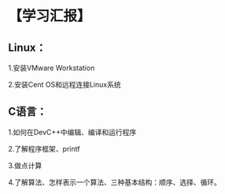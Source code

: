# 【学习汇报】

## Linux：

1.安装VMware Workstation

2.安装Cent OS和远程连接Linux系统

## C语言：

1.如何在DevC++中编辑、编译和运行程序

2.了解程序框架、printf

3.做点计算

4.了解算法、怎样表示一个算法、三种基本结构：顺序、选择、循环。